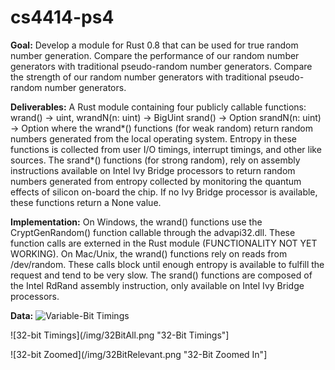 cs4414-ps4
==========

**Goal:** Develop a module for Rust 0.8 that can be used for 
true random number generation. Compare the performance of our
random number generators with traditional pseudo-random number 
generators. Compare the strength of our random number generators
with traditional pseudo-random number generators. 

**Deliverables:** A Rust module containing four publicly callable
functions: 
	wrand() -> uint, 
	wrandN(n: uint) -> BigUint 
	srand() -> Option<uint>
	srandN(n: uint) -> Option<BigUint>
where the wrand*() functions (for weak random) return random numbers 
generated from the local operating system.  Entropy in these functions 
is collected from user I/O timings, interrupt timings, and other like sources.
The srand*() functions (for strong random), rely on assembly instructions
available on Intel Ivy Bridge processors to return random numbers generated
from entropy collected by monitoring the quantum effects of silicon on-board
the chip. If no Ivy Bridge processor is available, these functions return a 
None value. 

**Implementation:** On Windows, the wrand() functions use the CryptGenRandom()
function callable through the advapi32.dll. These function calls are externed
in the Rust module (FUNCTIONALITY NOT YET WORKING). On Mac/Unix, the wrand()
functions rely on reads from /dev/random. These calls block until enough
entropy is available to fulfill the request and tend to be very slow. The
srand() functions are composed of the Intel RdRand assembly instruction,
only available on Intel Ivy Bridge processors.

**Data:**
![Variable-Bit Timings](/img/VariableBitChar.png "Variable-Bit Timings")

![32-bit Timings](/img/32BitAll.png "32-Bit Timings"]

![32-bit Zoomed](/img/32BitRelevant.png "32-Bit Zoomed In"]

